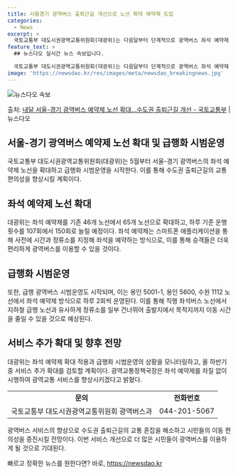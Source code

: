 ```yaml
---
title: 서울경기 광역버스 출퇴근길 개선으로 노선 확대 예약제 도입
categories:
  - News
excerpt: >
  국토교통부 대도시권광역교통위원회(대광위)는 다음달부터 단계적으로 광역버스 좌석 예약제 확대와 급행화 시범사업…
feature_text: >
  ## 뉴스다오 실시간 뉴스 속보입니다.

  국토교통부 대도시권광역교통위원회(대광위)는 다음달부터 단계적으로 광역버스 좌석 예약제 확대와 급행화 시범사업…
image: 'https://newsdao.kr/res/images/meta/newsdao_breakingnews.jpg'
---
```


![뉴스다오 속보](https://newsdao.kr/res/images/meta/newsdao_breakingnews.jpg)

<p>출처: <a href="https://newsdao.kr/3337" rel="dofollow">내달 서울-경기 광역버스 예약제 노선 확대…수도권 출퇴근길 개선 - 국토교통부</a> | 뉴스다오</p>

<h2 data-ke-size="size26">서울-경기 광역버스 예약제 노선 확대 및 급행화 시범운영</h2>
<p data-ke-size="size16">국토교통부 대도시권광역교통위원회(대광위)는 5월부터 서울-경기 광역버스의 좌석 예약제 노선을 확대하고 급행화 시범운영을 시작한다. 이를 통해 수도권 출퇴근길의 교통 편의성을 향상시킬 계획이다.</p>

<h2 data-ke-size="size24">좌석 예약제 노선 확대</h2>
<p data-ke-size="size16">대광위는 좌석 예약제를 기존 46개 노선에서 65개 노선으로 확대하고, 하루 기준 운행 횟수를 107회에서 150회로 늘릴 예정이다. 좌석 예약제는 스마트폰 애플리케이션을 통해 사전에 시간과 정류소를 지정해 좌석을 예약하는 방식으로, 이를 통해 승객들은 더욱 편리하게 광역버스를 이용할 수 있을 것이다.</p>

<h2 data-ke-size="size24">급행화 시범운영</h2>
<p data-ke-size="size16">또한, 급행 광역버스 시범운영도 시작되며, 이는 용인 5001-1, 용인 5600, 수원 1112 노선에서 좌석 예약제 방식으로 하루 2회씩 운영된다. 이를 통해 직행 좌석버스 노선에서 지하철 급행 노선과 유사하게 정류소를 일부 건너뛰어 출발지에서 목적지까지 이동 시간을 줄일 수 있을 것으로 예상된다.</p>

<h2 data-ke-size="size24">서비스 추가 확대 및 향후 전망</h2>
<p data-ke-size="size16">대광위는 좌석 예약제 확대 적용과 급행화 시범운영의 상황을 모니터링하고, 올 하반기 중 서비스 추가 확대를 검토할 계획이다. 광역교통정책국장은 좌석 예약제를 차질 없이 시행하여 광역교통 서비스를 향상시키겠다고 밝혔다.</p>

<table>
	<tr>
		<td style="text-align: center; height: 17px;"><b>문의</b></td>
		<td style="text-align: center; height: 17px;"><b>전화번호</b></td>
	</tr>
	<tr>
		<td style="text-align: center; height: 17px;">국토교통부 대도시권광역교통위원회 광역버스과</td>
		<td style="text-align: center; height: 17px;">044-201-5067</td>
	</tr>
</table>

<p data-ke-size="size16">광역버스 서비스의 향상으로 수도권 출퇴근길의 교통 혼잡을 해소하고 시민들의 이동 편의성을 증진시킬 전망이다. 이번 서비스 개선으로 더 많은 시민들이 광역버스를 이용하게 될 것으로 기대된다.</p> 

빠르고 정확한 뉴스를 원한다면? 바로, <a href="https://newsdao.kr" rel="dofollow">https://newsdao.kr</a>


